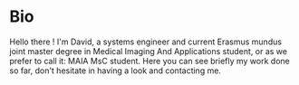 # Bio
Hello there ! I'm David, a systems engineer and current Erasmus mundus joint master degree in Medical Imaging And Applications student, or as we prefer to call it: MAIA MsC student. Here you can see briefly my work done so far, don't hesitate in having a look and contacting me.